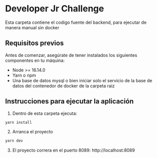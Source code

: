 # Developer Jr Challenge

Esta carpeta contiene el codigo fuente del backend, para ejecutar de manera manual sin docker

## Requisitos previos

Antes de comenzar, asegúrate de tener instalados los siguientes componentes en tu máquina:

- Node >= 16.14.0
- Yarn o npm
- Una base de datos mysql o bien iniciar solo el servicio de la base de datos del contenedor de docker de la carpeta raiz

## Instrucciones para ejecutar la aplicación

1. Dentro de esta carpeta ejecuta:

```bash
yarn install
```

2. Arranca el proyecto
```bash
yarn dev
```

3. El proyecto correra en el puerto 8089: http://localhost:8089
